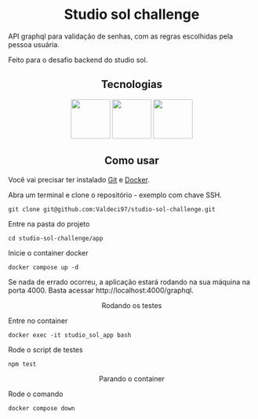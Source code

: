 # <div align="center">Studio sol challenge</div>

API graphql para validação de senhas, com as regras escolhidas pela pessoa usuária.

Feito para o desafio backend do studio sol.

## <div align="center">Tecnologias</div>

<div align="center">
  <img src="https://cdn.jsdelivr.net/gh/devicons/devicon/icons/typescript/typescript-original.svg" width="80px" />
  <img src="https://cdn.jsdelivr.net/gh/devicons/devicon/icons/docker/docker-original-wordmark.svg" width="80px" />
  <img src="https://cdn.jsdelivr.net/gh/devicons/devicon/icons/graphql/graphql-plain-wordmark.svg" width="80px" />
</div>

## <div align="center">Como usar</div>

Você vai precisar ter instalado [Git](https://git-scm.com/downloads) e [Docker](https://docs.docker.com/engine/).

Abra um terminal e clone o repositório - exemplo com chave SSH.

```
git clone git@github.com:Valdeci97/studio-sol-challenge.git
```

Entre na pasta do projeto

```
cd studio-sol-challenge/app
```

Inicie o container docker

```
docker compose up -d
```

Se nada de errado ocorreu, a aplicação estará rodando na sua máquina na porta 4000. Basta acessar http://localhost:4000/graphql.

<div align="center">Rodando os testes</div>

Entre no container

```
docker exec -it studio_sol_app bash
```

Rode o script de testes

```
npm test
```

<div align="center">Parando o container</div>

Rode o comando

```
docker compose down
```
